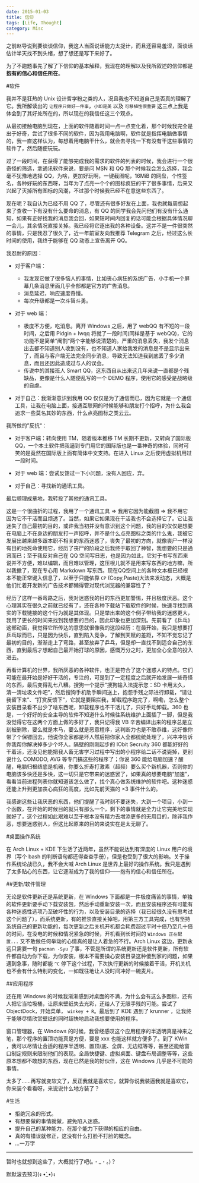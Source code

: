 ```yaml
---
date: 2015-01-03
title: 信仰
tags: [Life, Thought]
category: Misc
---
```


之前赵导说到要谈谈信仰，我这人当面说话能力太捉计，而且还容易羞涩，面谈话估计半天找不到头绪，想了想还是写下来好了。

为了不跑题事先了解了下信仰的基本解释，我现在的理解以及我所叙述的信仰都是**抱有的信心和信任所在**。

#软件

我并不是狂热的 Unix 设计哲学粉之类的人，况且我也不知道自己是否真的理解了它。我所解读出的 `让程序只做好一件事`，`小即是美` 以及 `可移植性很重要` 这三点上我是体会到了其好处所在的，所以现在的我信任这三个观点。

从最初接触电脑到现在，上面的软件随着时间一点一点变化着，那个时候我完全是出于好奇，尝试了很多不同的软件，因为我用电脑啊，软件就是指挥电脑做事情的，我一直这样认为，每想着用电脑干什么，就会去寻找一下有没有干这些事情的软件了，然后随便玩玩。

过了一段时间，在获得了能够完成我的需求的软件的列表的时候，我会进行一个很奇怪的筛选，拿通讯软件来说，要是问 MSN 和 QQ 那个时候我会怎么选择，我会毫不犹豫地选择 QQ，为啥，更加好玩啊，一键截图呢，16MiB 的网盘，个性签名，各种好玩的东西呀，当年为了点亮一个个的图标疯狂的干了很多事情，后来又兴起了灭掉所有图标的风潮，不过那个时候我已经不在意这些东西了。

现在呢？我自认为已经不用 QQ 了，尽管还有很多好友在上面，我也就每周想起来了查收一下有没有什么要命的消息，有 QQ 的同学我会先问他们有没有什么通知，如果有正好找我的消息我会回，如果短时间内回复的话可能会根据具体情况聊一会儿，其余情况直接关掉。我已经将它逐出我的各种设备。这并不是一件很突然的事情，只是我忍了很久了，近一年前室友向我推荐 Telegram 之后，经过这么长时间的使用，我终于能够在 QQ 动态上宣告离开 QQ。

我忍耐的原因：

- 对于客户端：
  - 我发现它做了很多恼人的事情，比如丧心病狂的系统广告，小手机一个屏幕几条消息里面几乎全部都是官方的广告消息。
  - 消息延迟，响应速度奇慢。
  - 每次升级都是一次斗智斗勇。

- 对于 web 端：
  - 极度不方便，吃消息。离开 Windows 之后，用了 webQQ 有不短的一段时间，之后用 Pidgin + lwqq 将就了一段时间(同样是基于 webQQ)，它的功能不是简单”阉割“两个字能够说清楚的。严重的消息丢失，我发个消息出去都不知道别人收到没有，也不知道人家给我发的消息是不是显示出来了，而且与客户端无法完全同步消息，导致无法知道我到底丢了多少消息，而且还因此造成过与人的误会。
  - 传说中的其接班人 Smart QQ，这东西自从出来这几年来说一直都是个残缺品，更像是什么人随便乱写的一个 DEMO 程序，使用它的感受是战略级的自虐。

- 对于自己：我渐渐意识到我用 QQ 仅仅是为了通信而已，因为它就是一个通信工具，让我在电脑上面，接通互联网的时候能够和朋友打个招呼，为什么我会追求一些莫名其妙的东西，什么点亮图标之类云云。

我所做的”反抗“：

- 对于客户端：转向使用 TM，随着版本推移 TM 长期不更新，又转向了国际版 QQ，一个本土软件把我逼到专门用它的国际版也是一番神奇的体验，同时可笑的是竟然在国际版上面有简体中文支持。在进入 Linux 之后使用虚拟机用过一段时间。

- 对于 web 端：尝试反馈过一下小问题，没有人回应，弃。

- 对于自己：寻找新的通讯工具。

最后顺理成章地，我转投了其他的通讯工具。

这是一个很曲折的过程，我用了一个通讯工具 => 我用它因为能截图 => 我不用它因为它不干活而且烦透了。当然，如果它如果现在干活我也不会选择它了。它让我迷失了自己最初的目的，或许我当初并没有意识到这个问题，我的目的仅仅是想要在电脑上不在身边的朋友打一声招呼，并不是什么点亮图标之类的什么鬼，我被它发展出越来越多跟本职不相关的东西迷惑了，丧失了最初的方向，就像丧尸一样没有目的地死命使用它，经历了丧尸的阶段之后我终于取回了神智，我想要的只是通讯而已；至于我反对自己在 QQ 空间写日志，也是因为如此，它对于书写东西来说并不方便，难以编辑，而且难以管理，这压根儿就不是用来写东西的地方嘛，所以我撤了，现在专心用 Markdown 写东西。现在QQ空间上的各种文本框已经根本不能正常键入信息了，以至于只能依靠 `CP` (Copy,Paste)大法来发动态，大概是他们忙着开发新的广告技术都懒得管对现代浏览器的兼容性了？

经历了这样一番弯路之后，我对迷惑我的目的东西更加警惕，并且极度厌恶。这个心理其实在很久之前就已经有了，还在各种下载站下载软件的时候，快速寻找到真实的下载链接的这个行为就是其体现。只是举出来的这个例子带给我的迷惑更大，我用了更长的时间来找到我想要的目的，因此印象也更加深刻。先前看了《乒乓》这部动画，我觉得它所传达的意思就很像我的这段经历：在最开始，我只是想要打乒乓球而已，只是因为快乐，直到陷入竞争，了解到天赋的差距，不知不觉忘记了最初的目的，渐渐走上了弯路，甚至放弃了乒乓，但是却一直找不到适合自己的东西，直到最后才想起自己最开始打球的原因，感慨万分之时，更加全心全意的投入进去。

再看计算机的世界，我所厌恶的各种软件，也正是符合了这个迷惑人的特点。它们可能在最开始是好好干活的，专注的，可是到了一定程度之后就开始发展一些奇怪的东西，最后变得乱七八糟。搜狗一个提示“搜狗输入法提示您：SD 卡用太久，清一清垃圾文件吧”，然后搜狗手机助手瞬间送上，抱怨手残之际进行卸载，“请让我留下来”、“打赏反馈下”，它就是要阻拦我，卸载程序跑完了，啊嘞，怎么整个安装目录看不出少了啥东西呢，卸载程序也不干活儿了，只好手动卸载。360 也是，一个好好的安全主导的软件不知道什么时候往系统维护上面插了一脚，但是我没觉得它在这两个方面上做的多好了，我只记得我 VB 辛苦编译出来的程序总是立刻被删除，要么就是木马，要么就是恶意程序，这判断力也是不敢恭维，这好像你带了个保镖回去，他说你全家都是坏人然后把你家人全都统统处理了，兴冲冲告诉你我帮你解决掉多少个坏人。隔壁的刚刚起步的 IObit Secruity 360 都能好好的干着活，还没见他能把我人畜无害学习过程中写出的小程序给二话不说毙掉，更别说什么 COMODO, AVG 等专门搞这些的程序了；你说 360 能给电脑加速？醒醒，电脑归根结底是机器，你要么折寿打激素（超频）要么买个新机器，否则你的电脑该多快还是多快，这一切只是它带来的迷惑罢了，如果真的想要电脑“加速”，看看当前进程列表你就知道该怎么做了，找个真心做系统维护的软件吧。这种迷惑还能上升到更加丧心病狂的高度，比如先前天猫的 ×3 事件什么的。

我感谢这些让我厌恶的东西，他们提醒了我时刻不要迷失，大到一个项目，小到一个函数，在开始的时候目的就只有那么一个，剩下的事情就是全力让它完美地实现就好了，这个过程如此艰难以至于根本没有精力去增添更多的无用目的，除非我作恶，想要迷惑别人，但这比起原来的目的来说实在是太无聊了。

#桌面操作系统

在 Arch Linux + KDE 下生活了近两年，虽然不能说达到有深度的 Linux 用户的境界（写个 bash 的判断语句都还得查查手册），但是也受到了很大的影响。关于操作系统论战已久，我不会大喊 Arch Linux 是世界上最好的操作系统。我只是遇到了太多贴心的东西，让它逐渐成为了我的信仰——抱有的信心和信任所在。

##更新/软件管理

无论是软件更新还是系统更新，在 Windows 下面都是一件极度痛苦的事情，单独的软件更新要手动下载安装包，然后手动重新安装一次，而且安装程序还有可能有各种迷惑性选项乃至破坏性的行为，以及安装目录的选择（我已经很久没有思考过这个问题了），而系统更新，有的推崇直接关掉吧，用第三方工具完成，也有坚持系统自己的更新功能的，每次更新之后关机开机都会耗费超过平时十倍乃至几十倍的时间，在没电的时候和情况紧急的时候，开机看到长时间的 `Windows 正在配置...` 又不敢做任何举动的心情真的是让人着急的不行。Arch Linux 这边，更新永远只需要一句 `pacman -Syu` 了事，不管是所谓的系统更新还是软件更新，所有软件都自动为你下载，为你安装，根本不需要操心安装目录这种傻到家的问题，如果遇到急事，随时都能 `^C` 停下这个过程，下次执行更新的时候接着干活，开机关机也不会有什么特别的变化，一如既往地让人没时间冲好一碗麦片。

##应用程序

还在用 Windows 的时候我渐渐感到对桌面的不满，为什么会有这么多图标，还有人把它当垃圾桶，让原来壁纸失去光彩，还给人了无限手残的可能。尝试了 ObjectDock，开始菜单， `winkey + R`。最后到了 KDE 遇到了 krunner ，让我终于能够尽情欣赏壁纸的同时超快地启动我想要使用的程序。

窗口管理器，在 Windows 的时候，我曾经感叹这个应用程序的半透明真是神来之笔，那个程序的置顶功能真是方便，要是 xxx 也能这样就方便多了。到了 KWin ，我可以尽情让合适的程序半透明、置顶/底、全屏、无边框等等，甚至还能给窗口制定规则来限制他们的表现。全局快捷键、虚拟桌面、键盘布局调整等等，这些原本想都不敢想的东西，现在已然是我的好伙伴，这在 Windows 几乎是不可能的事情。

太多了……再写就变软文了，反正我就是喜欢它，就算你说我装逼我就是喜欢它，你来装个看看呀，来说说什么地方装了？

#生活

- 拒绝冗余的形式。
- 有想要做的事情就做，避免陷入迷惑。
- 提升自己的某种能力，在那个能力下获得的相应的自由。
- 真的有错误就修正，这没有什么打脸不打脸的概念。
- ...一万字

---

暂时也就想到这些了，大概就行了吧(。・_・。)？

默默滚去预习(ง •̀_•́)ง
